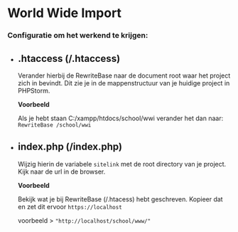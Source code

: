 # World Wide Import
### Configuratie om het werkend te krijgen:

- .htaccess (/.htaccess)
    - 
    Verander hierbij de RewriteBase naar de document root waar het project zich in bevindt. 
    Dit zie je in de mappenstructuur van je huidige project in PHPStorm. 
    
    **Voorbeeld**
    
    Als je hebt staan C:/xampp/htdocs/school/wwi verander het dan naar:
    ``RewriteBase /school/wwi``
    
- index.php (/index.php)
    -
    Wijzig hierin de variabele ``sitelink`` met de root directory van je project. 
    Kijk naar de url in de browser. 
   
    **Voorbeeld**
   
    Bekijk wat je bij RewriteBase (/.htacess) hebt geschreven. Kopieer dat en zet dit ervoor ``https://localhost`` 
     
    voorbeeld > ``"http://localhost/school/www/"``
    
    